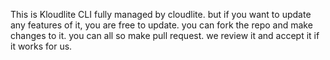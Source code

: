 This is Kloudlite CLI fully managed by cloudlite. but if you want to update any features of it, you are free to update. 
you can fork the repo and make changes to it. you can all so make pull request. we review it and accept it if it works for us.
